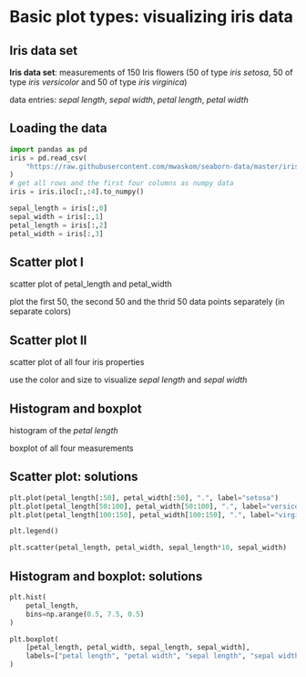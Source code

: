 # Basic plot types: visualizing iris data

## Iris data set

**Iris data set**: measurements of 150 Iris flowers (50 of type _iris setosa_, 50 of type _iris versicolor_ and 50 of type _iris virginica_)

data entries: _sepal length_, _sepal width_, _petal length_, _petal width_

## Loading the data

```py
import pandas as pd
iris = pd.read_csv(
    "https://raw.githubusercontent.com/mwaskom/seaborn-data/master/iris.csv"
)
# get all rows and the first four columns as numpy data
iris = iris.iloc[:,:4].to_numpy()

sepal_length = iris[:,0]
sepal_width = iris[:,1]
petal_length = iris[:,2]
petal_width = iris[:,3]
```

## Scatter plot I

scatter plot of petal_length and petal_width

plot the first 50, the second 50 and the thrid 50 data points separately (in separate colors)

## Scatter plot II

scatter plot of all four iris properties

use the color and size to visualize _sepal length_ and _sepal width_

## Histogram and boxplot

histogram of the _petal length_

boxplot of all four measurements

## Scatter plot: solutions

```py
plt.plot(petal_length[:50], petal_width[:50], ".", label="setosa")
plt.plot(petal_length[50:100], petal_width[50:100], ".", label="versicolor")
plt.plot(petal_length[100:150], petal_width[100:150], ".", label="virginica")

plt.legend()
```

```py
plt.scatter(petal_length, petal_width, sepal_length*10, sepal_width)
```

## Histogram and boxplot: solutions

```py
plt.hist(
    petal_length,
    bins=np.arange(0.5, 7.5, 0.5)
)
```

```py
plt.boxplot(
    [petal_length, petal_width, sepal_length, sepal_width],
    labels=["petal length", "petal width", "sepal length", "sepal width"]
)
```
